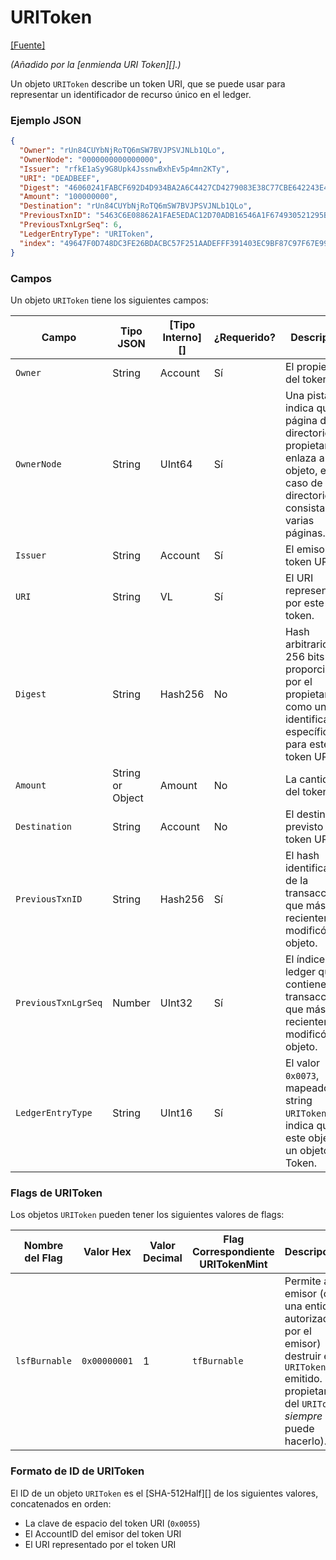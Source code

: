 # URIToken

[\[Fuente\]](https://github.com/ripple/rippled/blob/master/src/ripple/protocol/impl/LedgerFormats.cpp#L157-L170)

_(Añadido por la \[enmienda URI Token]\[].)_

Un objeto `URIToken` describe un token URI, que se puede usar para representar un identificador de recurso único en el ledger.

### Ejemplo JSON

```json
{
  "Owner": "rUn84CUYbNjRoTQ6mSW7BVJPSVJNLb1QLo",
  "OwnerNode": "0000000000000000",
  "Issuer": "rfkE1aSy9G8Upk4JssnwBxhEv5p4mn2KTy",
  "URI": "DEADBEEF",
  "Digest": "46060241FABCF692D4D934BA2A6C4427CD4279083E38C77CBE642243E43BE291",
  "Amount": "100000000",
  "Destination": "rUn84CUYbNjRoTQ6mSW7BVJPSVJNLb1QLo",
  "PreviousTxnID": "5463C6E08862A1FAE5EDAC12D70ADB16546A1F674930521295BC082494B62924",
  "PreviousTxnLgrSeq": 6,
  "LedgerEntryType": "URIToken",
  "index": "49647F0D748DC3FE26BDACBC57F251AADEFFF391403EC9BF87C97F67E9977FB0"
}
```

### Campos

Un objeto `URIToken` tiene los siguientes campos:

| Campo               | Tipo JSON        | \[Tipo Interno]\[] | ¿Requerido? | Descripción                                                                                                                   |
| ------------------- | ---------------- | ------------------- | --------- | ----------------------------------------------------------------------------------------------------------------------------- |
| `Owner`             | String           | Account             | Sí       | El propietario del token URI.                                                                                                   |
| `OwnerNode`         | String           | UInt64              | Sí       | Una pista que indica qué página del directorio del propietario enlaza a este objeto, en caso de que el directorio consista de varias páginas. |
| `Issuer`            | String           | Account             | Sí       | El emisor del token URI.                                                                                                  |
| `URI`               | String           | VL                  | Sí       | El URI representado por este token.                                                                                            |
| `Digest`            | String           | Hash256             | No        | Hash arbitrario de 256 bits proporcionado por el propietario como un identificador específico para este token URI.                                     |
| `Amount`            | String or Object | Amount              | No        | La cantidad del token URI.                                                                                                  |
| `Destination`       | String           | Account             | No        | El destinatario previsto del token URI.                                                                                      |
| `PreviousTxnID`     | String           | Hash256             | Sí       | El hash identificador de la transacción que más recientemente modificó este objeto.                                              |
| `PreviousTxnLgrSeq` | Number           | UInt32              | Sí       | El índice del ledger que contiene la transacción que más recientemente modificó este objeto.                                |
| `LedgerEntryType`   | String           | UInt16              | Sí       | El valor `0x0073`, mapeado al string `URIToken`, indica que este objeto es un objeto URI Token.                        |

### Flags de URIToken

Los objetos `URIToken` pueden tener los siguientes valores de flags:

| Nombre del Flag     | Valor Hex    | Valor Decimal | Flag Correspondiente URITokenMint | Descripción                                                                                                                       |
| ------------- | ------------ | ------------- | ------------------------------- | --------------------------------------------------------------------------------------------------------------------------------- |
| `lsfBurnable` | `0x00000001` | 1             | `tfBurnable`                    | Permite al emisor (o a una entidad autorizada por el emisor) destruir el `URIToken` emitido. (El propietario del `URIToken` _siempre_ puede hacerlo). |

### Formato de ID de URIToken

El ID de un objeto `URIToken` es el \[SHA-512Half]\[] de los siguientes valores, concatenados en orden:

* La clave de espacio del token URI (`0x0055`)
* El AccountID del emisor del token URI
* El URI representado por el token URI
